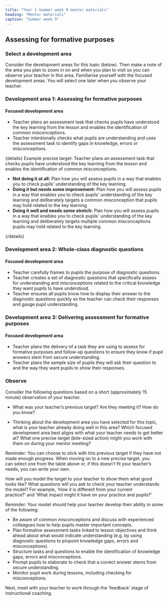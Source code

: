 ```yaml
---
title: "Year 1 Summer week 9 mentor materials"
heading: "Mentor materials"
caption: "Summer week 9"
---
```



## Assessing for formative purposes

### Select a development area

Consider the development areas for this topic (below). Then make a note of the area you plan to zoom in on and when you plan to visit so you can observe your teacher in this area. Familiarise yourself with the focused development areas. You will select one later when you observe your teacher.

### Development area 1: Assessing for formative purposes

#### Focused development area     

- Teacher plans an assessment task that checks pupils have understood the key learning from the lesson and enables the identification of common misconceptions.
- Teacher intentionally checks what pupils are understanding and uses the assessment task to identify gaps in knowledge, errors or misconceptions.

{details}
Example precise target: Teacher plans an assessment task that checks pupils have understood the key learning from the lesson and enables the identification of common misconceptions.


- **Not doing it at all:** Plan how you will assess pupils in a way that enables you to check pupils' understanding of the key learning.
- **Doing it but needs some improvement:** Plan how you will assess pupils in a way that enables you to check pupils' understanding of the key learning and deliberately targets a common misconception that pupils may hold related to the key learning
- **Doing it well and needs some stretch:** Plan how you will assess pupils in a way that enables you to check pupils' understanding of the key learning and deliberately targets multiple common misconceptions pupils may hold related to the key learning.

{/details}


### Development area 2: Whole-class diagnostic questions

#### Focused development area     

- Teacher carefully frames to pupils the purpose of diagnostic questions. 
- Teacher creates a set of diagnostic questions that specifically assess for understanding and misconceptions related to the critical knowledge they want pupils to have understood. 
- Teacher ensures all pupils know how to display their answer to the diagnostic questions quickly so the teacher can check their responses and gauge pupil understanding.

### Development area 3: Delivering assessment for formative purposes

#### Focused development area     

- Teacher plans the delivery of a task they are using to assess for formative purposes and follow-up questions to ensure they know if pupil answers stem from secure understanding. 
- Teacher plans the sample size of pupils they will ask their question to and the way they want pupils to show their responses.

### Observe

Consider the following questions based on a short (approximately 15 minute) observation of your teacher.

- What was your teacher’s previous target? Are they meeting it? How do you know?

- Thinking about the development area you have selected for this topic, what is your teacher already doing well in this area? Which focused development area best aligns with what your teacher needs to get better at? What one precise target (bite-sized action) might you work with them on during your mentor meeting?

Reminder: You can choose to stick with this previous target if they have not made enough progress. When moving on to a new precise target, you can select one from the table above or, if this doesn’t fit your teacher’s needs, you can write your own.

How will you model the target to your teacher to show them what good looks like? What questions will you ask to check your teacher understands the model? For example, ‘How it is different from your current practice?’ and ‘What impact might it have on your practice and pupils?’

Reminder: Your model should help your teacher develop their ability in some of the following:

- Be aware of common misconceptions and discuss with experienced colleagues how to help pupils master important concepts.
- Plan formative assessment tasks linked to lesson objectives and think ahead about what would indicate understanding (e.g. by using diagnostic questions to pinpoint knowledge gaps, errors and misconceptions).
- Structure tasks and questions to enable the identification of knowledge gaps, errors and misconceptions.
- Prompt pupils to elaborate to check that a correct answer stems from secure understanding.
- Monitor pupil work during lessons, including checking for misconceptions.

Next, meet with your teacher to work through the ‘feedback’ stage of instructional coaching. 

